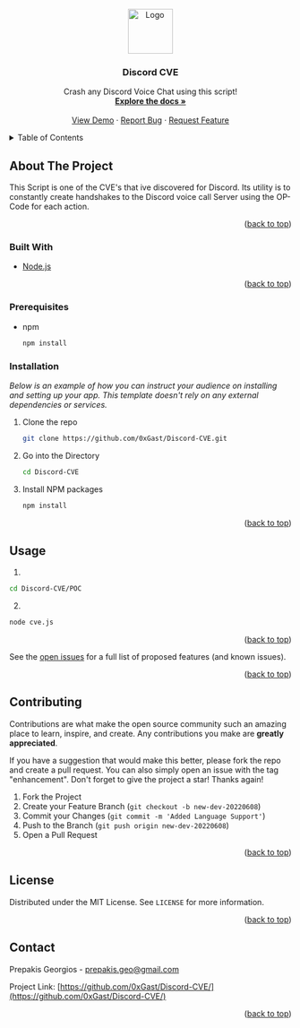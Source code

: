
<div id="top"></div>

<!-- PROJECT LOGO -->
<br />
<div align="center">
  <a href="https://github.com/0xGast/Discord-CVE/">
    <img src="https://external-content.duckduckgo.com/iu/?u=http%3A%2F%2Fwww.pngall.com%2Fwp-content%2Fuploads%2F2016%2F04%2FHosting-PNG-File.png&f=1&nofb=1" alt="Logo" width="80" height="80">
  </a>

  <h3 align="center">Discord CVE</h3>
 
  <p align="center">
    Crash any Discord Voice Chat using this script!
    <br />
    <a href="https://github.com/0xGast/Discord-CVE/"><strong>Explore the docs »</strong></a>
    <br />
    <br />
    <a href="https://github.com/0xGast/Discord-CVE/">View Demo</a>
    ·
    <a href="https://github.com/0xGast/Discord-CVE/issues">Report Bug</a>
    ·
    <a href="https://github.com/0xGast/Discord-CVE/issues">Request Feature</a>
  </p>
</div>

<!-- TABLE OF CONTENTS -->
<details>
  <summary>Table of Contents</summary>
  <ol>
    <li>
      <a href="#about-the-project">About The Project</a>
      <ul>
        <li><a href="#built-with">Built With</a></li>
      </ul>
    </li>
    <li>
      <a href="#getting-started">Getting Started</a>
      <ul>
        <li><a href="#installation">Installation</a></li>
      </ul>
    </li>
    <li><a href="#usage">Usage</a></li>
    <li><a href="#prerequisites">Prerequisites</a></li>
    <li><a href="#contributing">Contributing</a></li>
    <li><a href="#license">License</a></li>
    <li><a href="#contact">Contact</a></li>
  </ol>
</details>

## About The Project

This Script is one of the CVE's that ive discovered for Discord. Its utility is to constantly create handshakes to the Discord voice call Server using the OP-Code for each action.
<p align="right">(<a href="#top">back to top</a>)</p>

### Built With

* [Node.js](https://nodejs.org/)

<p align="right">(<a href="#top">back to top</a>)</p>

### Prerequisites

* npm
  ```sh
  npm install
  ```
  

### Installation

_Below is an example of how you can instruct your audience on installing and setting up your app. This template doesn't rely on any external dependencies or services._

1. Clone the repo
   ```sh
   git clone https://github.com/0xGast/Discord-CVE.git
   ```
2. Go into the Directory
   ```sh
   cd Discord-CVE
   ```

3. Install NPM packages
   ```sh
   npm install
   ```

<p align="right">(<a href="#top">back to top</a>)</p>

## Usage

1.
```sh
cd Discord-CVE/POC
```

2.
```sh
node cve.js
```

<p align="right">(<a href="#top">back to top</a>)</p>

See the [open issues](https://github.com/0xGast/Discord-CVE/issues) for a full list of proposed features (and known issues).

<p align="right">(<a href="#top">back to top</a>)</p>

## Contributing

Contributions are what make the open source community such an amazing place to learn, inspire, and create. Any contributions you make are **greatly appreciated**.

If you have a suggestion that would make this better, please fork the repo and create a pull request. You can also simply open an issue with the tag "enhancement".
Don't forget to give the project a star! Thanks again!

1. Fork the Project
2. Create your Feature Branch (`git checkout -b new-dev-20220608`)
3. Commit your Changes (`git commit -m 'Added Language Support'`)
4. Push to the Branch (`git push origin new-dev-20220608`)
5. Open a Pull Request

<p align="right">(<a href="#top">back to top</a>)</p>

<!-- LICENSE -->
## License

Distributed under the MIT License. See `LICENSE` for more information.

<p align="right">(<a href="#top">back to top</a>)</p>

<!-- CONTACT -->
## Contact

Prepakis Georgios - [prepakis.geo@gmail.com](mailto:prepakis.geo@gmail.com)

Project Link: [https://github.com/0xGast/Discord-CVE/](https://github.com/0xGast/Discord-CVE/)

<p align="right">(<a href="#top">back to top</a>)</p>
